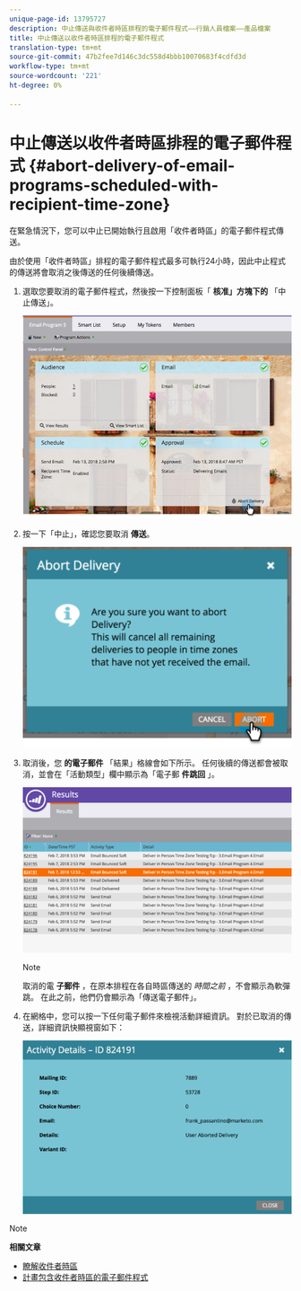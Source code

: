 ```yaml
---
unique-page-id: 13795727
description: 中止傳送與收件者時區排程的電子郵件程式——行銷人員檔案——產品檔案
title: 中止傳送以收件者時區排程的電子郵件程式
translation-type: tm+mt
source-git-commit: 47b2fee7d146c3dc558d4bbb10070683f4cdfd3d
workflow-type: tm+mt
source-wordcount: '221'
ht-degree: 0%

---
```



# 中止傳送以收件者時區排程的電子郵件程式 {#abort-delivery-of-email-programs-scheduled-with-recipient-time-zone}

在緊急情況下，您可以中止已開始執行且啟用「收件者時區」的電子郵件程式傳送。

由於使用「收件者時區」排程的電子郵件程式最多可執行24小時，因此中止程式的傳送將會取消之後傳送的任何後續傳送。

1. 選取您要取消的電子郵件程式，然後按一下控制面板「 **核准」方塊下的** 「中止傳送」。

   ![](assets/ptz-abortdelivery.png)

1. 按一下「中止」，確認您要取消 **傳送**。

   ![](assets/image2018-2-23-11-3a20-3a27.png)

1. 取消後，您 **的電子郵件** 「結果」格線會如下所示。 任何後續的傳送都會被取消，並會在「活動類型」欄中顯示為「電子郵 **件跳回** 」。

   ![](assets/image2018-2-23-11-3a22-3a11.png)

   >[!NOTE]
   >
   >取消的電 **子郵件** ，在原本排程在各自時區傳送的 *時間之前* ，不會顯示為軟彈跳。 在此之前，他們仍會顯示為「傳送電子郵件」。

1. 在網格中，您可以按一下任何電子郵件來檢視活動詳細資訊。 對於已取消的傳送，詳細資訊快顯視窗如下：

   ![](assets/image2018-2-23-11-3a30-3a46.png)

>[!NOTE]
>
>**相關文章**
>
>* [瞭解收件者時區](understanding-recipient-time-zone.md)
>* [計畫包含收件者時區的電子郵件程式](schedule-email-programs-with-recipient-time-zone.md)

>




